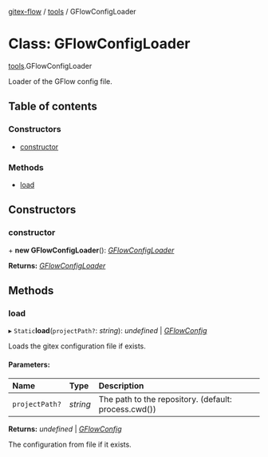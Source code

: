 [gitex-flow](../README.md) / [tools](../modules/tools.md) / GFlowConfigLoader

# Class: GFlowConfigLoader

[tools](../modules/tools.md).GFlowConfigLoader

Loader of the GFlow config file.

## Table of contents

### Constructors

- [constructor](tools.gflowconfigloader.md#constructor)

### Methods

- [load](tools.gflowconfigloader.md#load)

## Constructors

### constructor

\+ **new GFlowConfigLoader**(): [*GFlowConfigLoader*](tools.gflowconfigloader.md)

**Returns:** [*GFlowConfigLoader*](tools.gflowconfigloader.md)

## Methods

### load

▸ `Static`**load**(`projectPath?`: *string*): *undefined* \| [*GFlowConfig*](../interfaces/configs.gflowconfig.md)

Loads the gitex configuration file if exists.

#### Parameters:

Name | Type | Description |
:------ | :------ | :------ |
`projectPath?` | *string* | The path to the repository. (default: process.cwd())    |

**Returns:** *undefined* \| [*GFlowConfig*](../interfaces/configs.gflowconfig.md)

The configuration from file if it exists.
